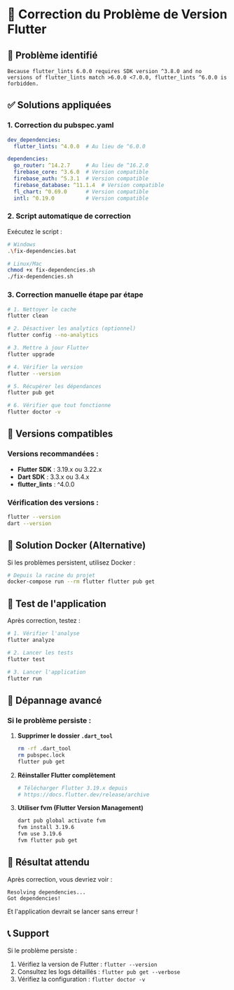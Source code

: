 # 🔧 Correction du Problème de Version Flutter

## 🐛 Problème identifié

```
Because flutter_lints 6.0.0 requires SDK version ^3.8.0 and no versions of flutter_lints match >6.0.0 <7.0.0, flutter_lints ^6.0.0 is forbidden.
```

## ✅ Solutions appliquées

### 1. **Correction du pubspec.yaml**
```yaml
dev_dependencies:
  flutter_lints: ^4.0.0  # Au lieu de ^6.0.0

dependencies:
  go_router: ^14.2.7     # Au lieu de ^16.2.0
  firebase_core: ^3.6.0  # Version compatible
  firebase_auth: ^5.3.1  # Version compatible
  firebase_database: ^11.1.4  # Version compatible
  fl_chart: ^0.69.0      # Version compatible
  intl: ^0.19.0          # Version compatible
```

### 2. **Script automatique de correction**
Exécutez le script :
```bash
# Windows
.\fix-dependencies.bat

# Linux/Mac
chmod +x fix-dependencies.sh
./fix-dependencies.sh
```

### 3. **Correction manuelle étape par étape**

```bash
# 1. Nettoyer le cache
flutter clean

# 2. Désactiver les analytics (optionnel)
flutter config --no-analytics

# 3. Mettre à jour Flutter
flutter upgrade

# 4. Vérifier la version
flutter --version

# 5. Récupérer les dépendances
flutter pub get

# 6. Vérifier que tout fonctionne
flutter doctor -v
```

## 🔄 Versions compatibles

### Versions recommandées :
- **Flutter SDK** : 3.19.x ou 3.22.x
- **Dart SDK** : 3.3.x ou 3.4.x
- **flutter_lints** : ^4.0.0

### Vérification des versions :
```bash
flutter --version
dart --version
```

## 🐳 Solution Docker (Alternative)

Si les problèmes persistent, utilisez Docker :

```bash
# Depuis la racine du projet
docker-compose run --rm flutter flutter pub get
```

## 📱 Test de l'application

Après correction, testez :

```bash
# 1. Vérifier l'analyse
flutter analyze

# 2. Lancer les tests
flutter test

# 3. Lancer l'application
flutter run
```

## 🔧 Dépannage avancé

### Si le problème persiste :

1. **Supprimer le dossier `.dart_tool`**
   ```bash
   rm -rf .dart_tool
   rm pubspec.lock
   flutter pub get
   ```

2. **Réinstaller Flutter complètement**
   ```bash
   # Télécharger Flutter 3.19.x depuis
   # https://docs.flutter.dev/release/archive
   ```

3. **Utiliser fvm (Flutter Version Management)**
   ```bash
   dart pub global activate fvm
   fvm install 3.19.6
   fvm use 3.19.6
   fvm flutter pub get
   ```

## 🎯 Résultat attendu

Après correction, vous devriez voir :
```
Resolving dependencies...
Got dependencies!
```

Et l'application devrait se lancer sans erreur !

## 📞 Support

Si le problème persiste :
1. Vérifiez la version de Flutter : `flutter --version`
2. Consultez les logs détaillés : `flutter pub get --verbose`
3. Vérifiez la configuration : `flutter doctor -v`